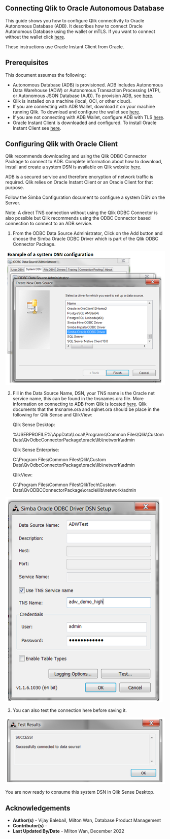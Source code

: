 ## **Connecting Qlik to Oracle Autonomous Database**

This guide shows you how to configure Qlik connectivity to Oracle Autonomous Database (ADB).  It describes how to connect Oracle Autonomous Database using the wallet or mTLS.  If you want to connect without the wallet click [here](https://oracle-samples.github.io/adb-connectors/common/tls-no-wallet/workshops/freetier/).

These instructions use Oracle Instant Client from Oracle.

## **Prerequisites**

This document assumes the following:

- Autonomous Database (ADB) is provisioned. ADB includes Autonomous Data Warehouse (ADW) or Autonomous Transaction Processing (ATP), or Autonomous JSON Database (AJD).  To provision ADB, see [here](https://docs.oracle.com/en/cloud/paas/autonomous-database/adbsa/autonomous-provision.html#GUID-0B230036-0A05-4CA3-AF9D-97A255AE0C08).
- Qlik is installed on a machine (local, OCI, or other cloud).   
- If you are connecting with ADB Wallet, download it on your machine running Qlik.  To download and configure the wallet see [here](https://docs.oracle.com/en/cloud/paas/autonomous-data-warehouse-cloud/cswgs/autonomous-connect-download-credentials.html#GUID-B06202D2-0597-41AA-9481-3B174F75D4B1).
- If you are not connecting with ADB Wallet, configure ADB with TLS [here](https://blogs.oracle.com/developers/post/securely-connecting-to-autonomous-db-without-a-wallet-using-tls).
- Oracle Instant Client is downloaded and configured.  To install Oracle Instant Client see [here](https://www.oracle.com/database/technologies/instant-client.html).

## **Configuring Qlik with Oracle Client**

Qlik recommends downloading and using the Qlik ODBC Connector Package to connect
to ADB. Complete information about how to download, install and create a system
DSN is available on Qlik website [here](https://help.qlik.com/en-US/connectors/Subsystems/ODBC_connector_help/Content/Connectors_ODBC/Introduction/ODBC-connector.htm).

ADB is a secured service and therefore encryption of network traffic is required. Qlik relies on Oracle Instant Client or an Oracle Client for that purpose.

Follow the Simba Configuration document to configure a system DSN on the Server.

Note: A direct TNS connection without using the Qlik ODBC Connector is also possible
but Qlik recommends using the ODBC Connector based connection to connect to an
ADB service.

1. From the ODBC Data Source Administrator, Click on the Add button and choose the Simba
   Oracle ODBC Driver which is part of the Qlik ODBC Connector Package.

![qlik dsn](./images/dsn-example.png)



2. Fill in the Data Source Name, DSN, your TNS name is the Oracle net service name, this can be found in the tnsnames.ora file.   More information on connecting to ADB from Qlik is located [here](https://help.qlik.com/en-US/connectors/Subsystems/ODBC_connector_help/Content/Connectors_ODBC/Oracle/Create-Oracle-connection.htm).  Qlik documents that the tnsname.ora and sqlnet.ora should be place in the following for Qlik Sense and QlikView:

   Qlik Sense Desktop:

   %USERPROFILE%\AppData\Local\Programs\Common Files\Qlik\Custom Data\QvOdbcConnectorPackage\oracle\lib\network\admin

   Qlik Sense Enterprise:

   C:\Program Files\Common Files\Qlik\Custom Data\QvOdbcConnectorPackage\oracle\lib\network\admin

   QlikView:

   C:\Program Files\Common Files\QlikTech\Custom Data\QvODBCConnectorPackage\oracle\lib\network\admin

![dsn setup](./images/dsn-setup.png)

3. You can also test the connection here before saving it.

![success](./images/success.png)



You are now ready to consume this system DSN in Qlik Sense Desktop.





## **Acknowledgements**

* **Author(s)** - Vijay Balebail, Milton Wan, Database Product Management
* **Contributor(s)** -
* **Last Updated By/Date** - Milton Wan, December 2022

